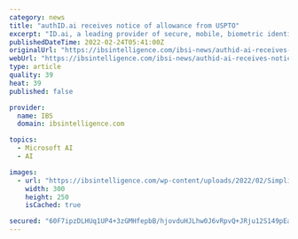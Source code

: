 ```yaml
---
category: news
title: "authID.ai receives notice of allowance from USPTO"
excerpt: "ID.ai, a leading provider of secure, mobile, biometric identity authentication solutions, recently announced the Company has received a"
publishedDateTime: 2022-02-24T05:41:00Z
originalUrl: "https://ibsintelligence.com/ibsi-news/authid-ai-receives-notice-of-allowance-from-uspto/"
webUrl: "https://ibsintelligence.com/ibsi-news/authid-ai-receives-notice-of-allowance-from-uspto/"
type: article
quality: 39
heat: 39
published: false

provider:
  name: IBS
  domain: ibsintelligence.com

topics:
  - Microsoft AI
  - AI

images:
  - url: "https://ibsintelligence.com/wp-content/uploads/2022/02/Simplifying-banking-transformation.png"
    width: 300
    height: 250
    isCached: true

secured: "60F7ipzDLHUq1UP4+3zGMHfepbB/hjovduHJLhw0J6vRpvQ+JRju12S149pEatBTjx3naqY/dhZMdNgXMURjn+gsq32oWdn3J0csIYv7QxjxPQiKXC0xCohDcm8amUV9DsPVwZwwiDc4yFYSfxwH8Hk4pYUFpv73KOOxhpMlVgsD6mFlxqBCNXp1X9RbgLSJRBPq/BcIOCiQG+ny/dn7ny2ivTtX7FQlLfiq2w5BkVtz6/PPVwzAQUqw0Yp9Pu34ltpmy157byDr7aZqy5fv3sH2/lkxqCz5zcq93N4UYyFAz+5IpLzY2gw8VlUV3UiF/oLKqP2Ilbh5QGCsNckfsAwYaph11JNrElkr/5b0D2E=;+TEjl8Hd76yfrsBoVtH1bg=="
---
```


